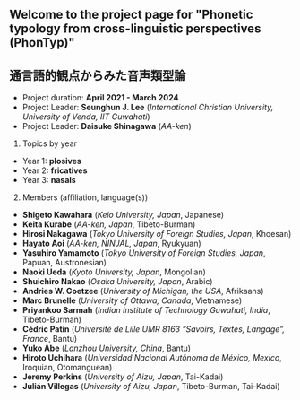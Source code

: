 ## Welcome to the project page for "Phonetic typology from cross-linguistic perspectives (PhonTyp)"
## 通言語的観点からみた音声類型論
  
- Project duration: **April 2021 - March 2024** 
- Project Leader: **Seunghun J. Lee** (_International Christian University, University of Venda, IIT Guwahati_) 
- Project Leader: **Daisuke Shinagawa** (_AA-ken_) 

1. Topics by year
  - Year 1: **plosives**
  - Year 2: **fricatives**
  - Year 3: **nasals**

2. Members (affiliation, language(s))
  - **Shigeto Kawahara** (_Keio University, Japan_, Japanese)
  - **Keita Kurabe** (_AA-ken, Japan_, Tibeto-Burman)  
  - **Hirosi Nakagawa** (_Tokyo University of Foreign Studies, Japan_, Khoesan)
  - **Hayato Aoi** (_AA-ken, NINJAL, Japan_, Ryukyuan)
  - **Yasuhiro Yamamoto** (_Tokyo University of Foreign Studies, Japan_, Papuan, Austronesian)
  - **Naoki Ueda** (_Kyoto University, Japan_, Mongolian)
  - **Shuichiro Nakao** (_Osaka University, Japan_, Arabic)
  - **Andries W. Coetzee** (_University of Michigan, the USA_, Afrikaans)
  - **Marc Brunelle** (_University of Ottawa, Canada_, Vietnamese)
  - **Priyankoo Sarmah** (_Indian Institute of Technology Guwahati, India_, Tibeto-Burman)
  - **Cédric Patin** (_Université de Lille	UMR 8163 “Savoirs, Textes, Langage”, France_, Bantu)
  - **Yuko Abe** (_Lanzhou University, China_, Bantu)
  - **Hiroto Uchihara** (_Universidad Nacional Autónoma de México, Mexico_, Iroquian, Otomanguean)
  - **Jeremy Perkins** (_University of Aizu, Japan_, Tai-Kadai)
  - **Julián Villegas** (_University of Aizu, Japan_, Tibeto-Burman, Tai-Kadai)



